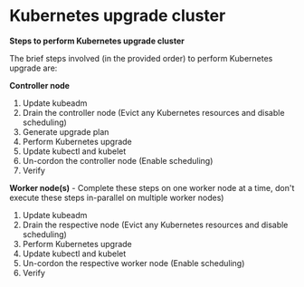 # Kubernetes upgrade cluster

**Steps to perform Kubernetes upgrade cluster**

The brief steps involved (in the provided order) to perform Kubernetes upgrade are:

**Controller node**

1. Update kubeadm
2. Drain the controller node (Evict any Kubernetes resources and disable scheduling)
3. Generate upgrade plan
4. Perform Kubernetes upgrade
5. Update kubectl and kubelet
6. Un-cordon the controller node (Enable scheduling)
7. Verify

**Worker node(s)** - Complete these steps on one worker node at a time, don't execute these steps in-parallel on multiple worker nodes)

1. Update kubeadm
2. Drain the respective node (Evict any Kubernetes resources and disable scheduling)
3. Perform Kubernetes upgrade
4. Update kubectl and kubelet
5. Un-cordon the respective worker node (Enable scheduling)
6. Verify
